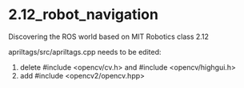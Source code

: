 # 2.12_robot_navigation
Discovering the ROS world based on MIT Robotics class 2.12

apriltags/src/apriltags.cpp needs to be edited:
1. delete #include <opencv/cv.h> and #include <opencv/highgui.h>
2. add #include <opencv2/opencv.hpp>
